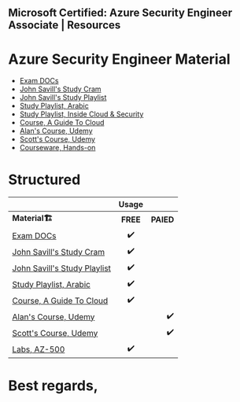 ## Microsoft Certified: Azure Security Engineer Associate | Resources

# Azure Security Engineer Material

- [Exam DOCs](https://docs.microsoft.com/en-us/certifications/exams/az-500) 
- [John Savill's Study Cram](https://www.youtube.com/watch?v=6vISzj-z8k4)
- [John Savill's Study Playlist](https://www.youtube.com/playlist?list=PLlVtbbG169nHw9T1L_CiLxC-DTwKu-BZG)
- [Study Playlist, Arabic](https://www.youtube.com/playlist?list=PLCIJjtzQPZJ_fNPI04iPmAvLHDpmVC0mI)
- [Study Playlist, Inside Cloud & Security](https://www.youtube.com/playlist?list=PL7XJSuT7Dq_WwvvTjQZxma9xGyN1Yrpkf)
- [Course, A Guide To Cloud](https://www.youtube.com/playlist?list=PLhLKc18P9YODINxsjyo_osTnK0jytTC4H)
- [Alan's Course, Udemy](https://www.udemy.com/course/exam-azure-2/)
- [Scott's Course, Udemy](https://www.udemy.com/course/az500-azure/)
- [Courseware, Hands-on](https://microsoftlearning.github.io/AZ500-AzureSecurityTechnologies/)


# Structured

| |  Usage|     |
|:-------- |:--------:| --------:|
| <b>Material<b>🏗️        |  <b>FREE<b>   |     <b>PAIED<b> |
| [Exam DOCs](https://docs.microsoft.com/en-us/certifications/exams/az-500)      |  ✔️    |     |
| [John Savill's Study Cram](https://www.youtube.com/watch?v=6vISzj-z8k4)     |  ✔️    |      |
|  [John Savill's Study Playlist](https://www.youtube.com/playlist?list=PLlVtbbG169nHw9T1L_CiLxC-DTwKu-BZG)   |  ✔️ |     |
|  [Study Playlist, Arabic](https://www.youtube.com/playlist?list=PLCIJjtzQPZJ_fNPI04iPmAvLHDpmVC0mI)   |   ✔️|    |
|  [Course, A Guide To Cloud](https://www.youtube.com/playlist?list=PLhLKc18P9YODINxsjyo_osTnK0jytTC4H)   |   ✔️  |      |
|   [Alan's Course, Udemy](https://www.udemy.com/course/exam-azure-2/)    |      | ✔️     |
|   [Scott's Course, Udemy](https://www.udemy.com/course/az500-azure/)    |     |  ✔️    |
|   [Labs, AZ-500](https://microsoftlearning.github.io/AZ500-AzureSecurityTechnologies/)    |  ✔️    |      |

# Best regards,